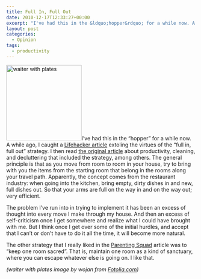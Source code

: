 ```yaml
---
title: Full In, Full Out
date: 2010-12-17T12:33:27+00:00
excerpt: "I've had this in the &ldquo;hopper&rdquo; for a while now. A while ago, I caught a Lifehacker article extoling the"
layout: post
categories:
  - Opinion
tags:
  - productivity
---
```


[<img class="alignleft size-full wp-image-1256" title="waiter with plates" src="https://cdn.craigmcn.ca/img/banquet-service-etiquette-200X200.jpg" alt="waiter with plates" width="200" height="200" srcset="https://cdn.craigmcn.ca/img/banquet-service-etiquette-200X200.jpg 200w, https://cdn.craigmcn.ca/img/banquet-service-etiquette-200X200-150x150.jpg 150w" sizes="(max-width: 200px) 100vw, 200px" />](https://cdn.craigmcn.ca/img/banquet-service-etiquette-200X200.jpg)I’ve had this in the “hopper” for a while now. A while ago, I caught a [Lifehacker article](http://lifehacker.com/5642869/use-the-full-in-full-out-method-to-keep-household-clutter-under-control) extoling the virtues of the “full in, full out” strategy. I then read [the original article](http://parentingsquad.com/easy-ways-to-keep-a-house-relatively-clean-with-small-kids) about productivity, cleaning, and decluttering that included the strategy, among others. The general principle is that as you move from room to room in your house, try to bring with you the items from the starting room that belong in the rooms along your travel path. Apparently, the concept comes from the restaurant industry: when going into the kitchen, bring empty, dirty dishes in and new, full dishes out. So that your arms are full on the way in and on the way out; very efficient.

The problem I’ve run into in trying to implement it has been an excess of thought into every move I make through my house. And then an excess of self-criticism once I get somewhere and realize what I could have brought with me. But I think once I get over some of the initial hurdles, and accept that I can’t or don’t have to do it all the time, it will become more natural.

The other strategy that I really liked in the [Parenting Squad](http://parentingsquad.com/) article was to “keep one room sacred”. That is, maintain one room as a kind of sanctuary, where you can escape whatever else is going on. I like that.

_(waiter with plates image by wojan from [Fotolia.com](http://www.fotolia.com))_
